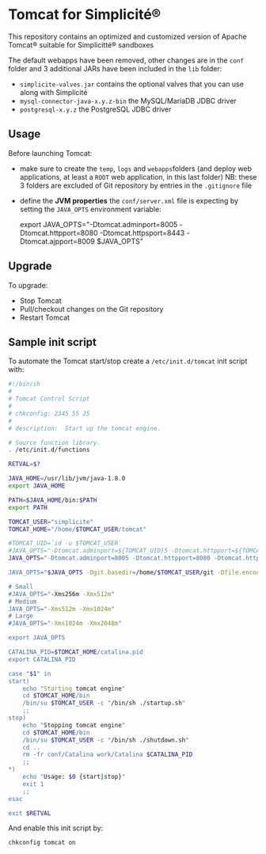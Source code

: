 Tomcat for Simplicit&eacute;&reg;
=================================

This repository contains an optimized and customized version of Apache Tomcat&reg; suitable for Simplicitt&eacute;&reg; sandboxes

The default webapps have been removed, other changes are in the `conf` folder and 3 additional JARs have been included in the `lib` folder:

- `simplicite-valves.jar` contains the optional valves that you can use along with Simplicit&eacute;
- `mysql-connector-java-x.y.z-bin` the MySQL/MariaDB JDBC driver
- `postgresql-x.y.z` the PostgreSQL JDBC driver

Usage
-----

Before launching Tomcat:

* make sure to create the `temp`, `logs` and `webapps`folders (and deploy web applications, at least a `ROOT` web application, in this last folder)
  NB: these 3 folders are excluded of Git repository by entries in the `.gitignore` file
* define the **JVM properties** the `conf/server.xml` file is expecting by setting the `JAVA_OPTS` environment variable:

	export JAVA_OPTS="-Dtomcat.adminport=8005 -Dtomcat.httpport=8080 -Dtomcat.httpsport=8443 -Dtomcat.ajpport=8009 $JAVA_OPTS"

Upgrade
-------

To upgrade:

* Stop Tomcat
* Pull/checkout changes on the Git repository
* Restart Tomcat

Sample init script
------------------

To automate the Tomcat start/stop create a `/etc/init.d/tomcat` init script with:

```sh
#!/bin/sh
#
# Tomcat Control Script
#
# chkconfig: 2345 55 25
#
# description:  Start up the tomcat engine.

# Source function library.
. /etc/init.d/functions

RETVAL=$?

JAVA_HOME=/usr/lib/jvm/java-1.8.0
export JAVA_HOME

PATH=$JAVA_HOME/bin:$PATH
export PATH

TOMCAT_USER="simplicite"
TOMCAT_HOME="/home/$TOMCAT_USER/tomcat"

#TOMCAT_UID=`id -u $TOMCAT_USER`
#JAVA_OPTS="-Dtomcat.adminport=${TOMCAT_UID}5 -Dtomcat.httpport=${TOMCAT_UID}8 -Dtomcat.httpsport=${TOMCAT_UID}3 -Dtomcat.ajpport=${TOMCAT_UID}9"
JAVA_OPTS="-Dtomcat.adminport=8005 -Dtomcat.httpport=8080 -Dtomcat.httpsport=8443" -Dtomcat.ajpport=8009"

JAVA_OPTS="$JAVA_OPTS -Dgit.basedir=/home/$TOMCAT_USER/git -Dfile.encoding=UTF-8"

# Small
#JAVA_OPTS="-Xms256m -Xmx512m"
# Medium
JAVA_OPTS="-Xms512m -Xmx1024m"
# Large
#JAVA_OPTS="-Xms1024m -Xmx2048m"

export JAVA_OPTS

CATALINA_PID=$TOMCAT_HOME/catalina.pid
export CATALINA_PID

case "$1" in
start)
    echo "Starting tomcat engine"
    cd $TOMCAT_HOME/bin
    /bin/su $TOMCAT_USER -c "/bin/sh ./startup.sh"
    ;;
stop)
    echo "Stopping tomcat engine"
    cd $TOMCAT_HOME/bin
    /bin/su $TOMCAT_USER -c "/bin/sh ./shutdown.sh"
    cd ..
    rm -fr conf/Catalina work/Catalina $CATALINA_PID
    ;;
*)
    echo "Usage: $0 {start|stop}"
    exit 1
    ;;
esac

exit $RETVAL
```

And enable this init script by:

	chkconfig tomcat on